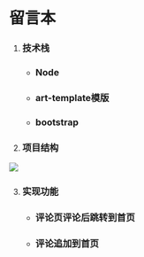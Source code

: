 # 留言本

1. ### 技术栈

   - ### Node

   - ### art-template模版

   - ### bootstrap

2. ### 项目结构
![](/feedback/项目结构.png)
  
3. ### 实现功能

   - ### 评论页评论后跳转到首页

   - ### 评论追加到首页
